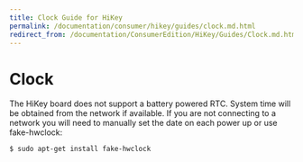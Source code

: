```yaml
---
title: Clock Guide for HiKey
permalink: /documentation/consumer/hikey/guides/clock.md.html
redirect_from: /documentation/ConsumerEdition/HiKey/Guides/Clock.md.html
---
```

# Clock

The HiKey board does not support a battery powered RTC. System time will be obtained from the network if available. If you are not connecting to a network you will need to manually set the date on each power up or use fake-hwclock:
```
$ sudo apt-get install fake-hwclock
```
